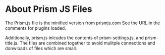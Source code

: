 
# About Prism JS Files

The Prism.js file is the minified version from prismjs.com
See the URL in the comments for plugins loaded.

Additionally, prism.js inlcudes the contents of prism-settings.js, and prism-title.js. The files are combined together to avoid mulitple connections and donwloads of files which are small.


